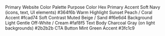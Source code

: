 
Primary Website Color Palette
Purpose	Color	Hex
Primary Accent	Soft Navy (icons, text, UI elements)	#364f6b
Warm Highlight	Sunset Peach / Coral Accent	#fcad74
Soft Contrast	Muted Beige / Sand	#f6e6d4
Background Light	Gentle Off-White / Cream	#faf8f5
Text Body	Charcoal Gray (on light backgrounds)	#2b2b2b
CTA Button	Mint Green Accent	#3fc1c9
